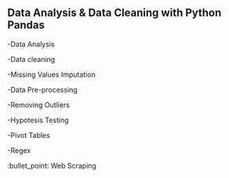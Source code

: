 ## Data Analysis & Data Cleaning with Python Pandas

<p>-Data Analysis</p>
<p>-Data cleaning</p>
<p>-Missing Values Imputation</p>
<p>-Data Pre-processing</p>
<p>-Removing Outliers</p>
<p>-Hypotesis Testing</p>
<p>-Pivot Tables</p>
<p>-Regex</p>
<p>:bullet_point: Web Scraping</p>

